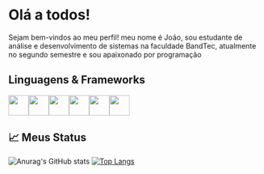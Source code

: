 # Olá a todos!
Sejam bem-vindos ao meu perfil! meu nome é João, sou estudante de análise e desenvolvimento de sistemas na faculdade BandTec, atualmente no segundo semestre e sou apaixonado por programação

## Linguagens & Frameworks
<div style="display: flex;">
<img align="center" width="40" src="https://cdn.jsdelivr.net/gh/devicons/devicon/icons/javascript/javascript-original.svg">
<img align="center" width="40" src="https://cdn.jsdelivr.net/gh/devicons/devicon/icons/nodejs/nodejs-original.svg">
<img align="center" width="40" src="https://cdn.jsdelivr.net/gh/devicons/devicon/icons/sequelize/sequelize-original.svg">
<img align="center" width="40" src="https://cdn.jsdelivr.net/gh/devicons/devicon/icons/html5/html5-original.svg">
<img align="center" width="40" src="https://cdn.jsdelivr.net/gh/devicons/devicon/icons/css3/css3-original.svg">
<img align="center" width="40" src="https://cdn.jsdelivr.net/gh/devicons/devicon/icons/java/java-original.svg">
</div>

## :chart_with_upwards_trend: Meus Status 
![Anurag's GitHub stats](https://github-readme-stats.vercel.app/api?username=JoaoPedroArnaut&show_icons=true)
[![Top Langs](https://github-readme-stats.vercel.app/api/top-langs/?username=JoaoPedroArnaut&langs_count=8)](https://github.com/anuraghazra/github-readme-stats)

<!--
**JoaoPedroArnaut/JoaoPedroArnaut** is a ✨ _special_ ✨ repository because its `README.md` (this file) appears on your GitHub profile.

Here are some ideas to get you started:

- 🔭 I’m currently working on ...
- 🌱 I’m currently learning ...
- 👯 I’m looking to collaborate on ...
- 🤔 I’m looking for help with ...
- 💬 Ask me about ...
- 📫 How to reach me: ...
- 😄 Pronouns: ...
- ⚡ Fun fact: ...
-->
